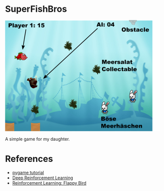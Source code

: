 # SuperFishBros

![Sketch](poc/SuperFishBros.png)

A simple game for my daughter. 

# References

- [pygame tutorial](https://realpython.com/pygame-a-primer/)
- [Deep Reinforcement Learning](https://towardsdatascience.com/how-to-teach-an-ai-to-play-games-deep-reinforcement-learning-28f9b920440a)
- [Reinforcement Learning: Flappy Bird](https://www.toptal.com/deep-learning/pytorch-reinforcement-learning-tutorial)

